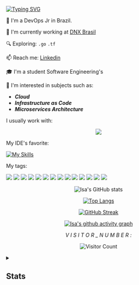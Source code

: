 [![Typing SVG](https://readme-typing-svg.demolab.com/?lines=👋+HI+THERE;&height=150&width=800&size=70&font=Abel&color=FFFFFF&center=true)](https://git.io/typing-svg)

🌱 I'm a DevOps Jr in Brazil.

🏢 I'm currently working at [DNX Brasil](https://www.linkedin.com/company/dnxbrasil/)

🔍 Exploring: `.go` `.tf`

📫 Reach me: [Linkedin](https://www.linkedin.com/in/isabellecoimbra/)   

🎓 I'm a student Software Engineering's

:pencil: I'm interested in subjects such as:
- ***Cloud***
- ***Infrastructure as Code***
- ***Microservices Architecture***


I usually work with:
<p align="center">
  <a href="https://skillicons.dev">
    <img src="https://skillicons.dev/icons?i=git,aws,docker,bash,gitlab,go,grafana,mysql,terraform " />
  </a>
</p>

My IDE's favorite:

[![My Skills](https://skillicons.dev/icons?i=vscode)](https://skillicons.dev)


My tags:

<img src="https://img.shields.io/badge/Amazon_AWS-FF9900?style=for-the-badge&logo=amazonaws&logoColor=white" /> <img src="https://img.shields.io/badge/Azure_DevOps-0078D7?style=for-the-badge&logo=azure-devops&logoColor=white" /> <img src="https://img.shields.io/badge/Shell_Script-121011?style=for-the-badge&logo=gnu-bash&logoColor=white" /> <img src="https://img.shields.io/badge/json-5E5C5C?style=for-the-badge&logo=json&logoColor=white" /> <img src="https://img.shields.io/badge/Terraform-7B42BC?style=for-the-badge&logo=terraform&logoColor=white" /> <img src="https://img.shields.io/badge/Python-FFD43B?style=for-the-badge&logo=python&logoColor=blue" /> <img src="https://img.shields.io/badge/Ansible-000000?style=for-the-badge&logo=ansible&logoColor=white" /> <img src="https://img.shields.io/badge/Nginx-009639?style=for-the-badge&logo=nginx&logoColor=white" /> <img src="https://img.shields.io/badge/MySQL-005C84?style=for-the-badge&logo=mysql&logoColor=white" /> <img src="https://img.shields.io/badge/Linux-FCC624?style=for-the-badge&logo=linux&logoColor=black" /> <img src="https://img.shields.io/badge/Kali_Linux-557C94?style=for-the-badge&logo=kali-linux&logoColor=white" /> <img src="https://img.shields.io/badge/Ubuntu-E95420?style=for-the-badge&logo=ubuntu&logoColor=white" /> <img src="https://img.shields.io/badge/GitHub-100000?style=for-the-badge&logo=github&logoColor=white" /> <img src="https://img.shields.io/badge/Discord-5865F2?style=for-the-badge&logo=discord&logoColor=white" />



<div align="center">

![Isa's GitHub stats](https://github-readme-stats.vercel.app/api?username=isa02dotexe&show_icons=true&theme=chartreuse-dark)

[![Top Langs](https://github-readme-stats.vercel.app/api/top-langs/?username=isa02dotexe&theme=chartreuse-dark)](https://github.com/anuraghazra/github-readme-stats)

[![GitHub Streak](https://streak-stats.demolab.com/?user=isa02dotexe&theme=soft-green)](https://git.io/streak-stats)

[![Isa's github activity graph](https://github-readme-activity-graph.vercel.app/graph?username=isa02dotexe&theme=github-compact)](https://github.com/ashutosh00710/github-readme-activity-graph)

*V I S I T O R _ N U M B E R :*

![Visitor Count](https://profile-counter.glitch.me/{isa02dotexe}/count.svg)

</div>


<details> 
  <summary><h2>Stats</h2></summary>

  #[Isa's GitHub stats]
  <a href="https://github.com/isa02dotexe"><img alt="Isabelle Coimbra's Github Stats" src="https://github-readme-stats.vercel.app/api?username=isa02dotexe&show_icons=true&theme=midnight-purple" height="192px"/></a>

  #[Top Langs]
  <a href="https://github.com/anuraghazra/github-readme-stats"><img alt="Isabelle Coimbra's Top Langs" src="https://github-readme-stats.vercel.app/api/top-langs/?username=isa02dotexe&theme=midnight-purple" height="192px"/></a>

  #[GitHub Streak]
  <a href="https://git.io/streak-stats"><img alt="Isabelle Coimbra's Top Langs" src="https://streak-stats.demolab.com/?user=isa02dotexe&theme=midnight-purple" height="192px"/></a>

  [Isa's github activity graph]
  <a href="https://github.com/ashutosh00710/github-readme-activity-graph"><img alt="Isabelle Coimbra's Top Langs" src="https://github-readme-activity-graph.vercel.app/graph?username=isa02dotexe&theme=nightowl" height="192px"/></a>

</details>
